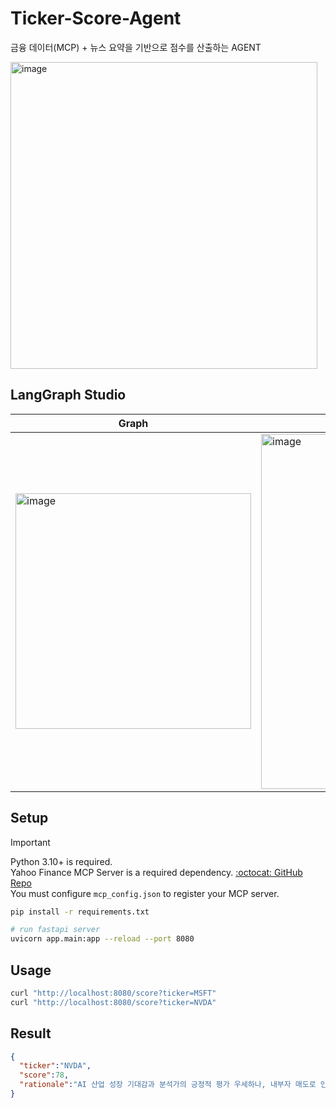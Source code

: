 # Ticker-Score-Agent
금융 데이터(MCP) + 뉴스 요약을 기반으로 점수를 산출하는 AGENT

<img width="491" alt="image" src="https://github.com/user-attachments/assets/4a5a1f22-d33d-4a74-a3ad-83956db721e5" />

## LangGraph Studio 
|Graph|Chat|
|-|-|
|<img width="377" alt="image" src="https://github.com/user-attachments/assets/fb3ec426-b46f-4c0c-b372-24af747c5802" />|<img width="568" alt="image" src="https://github.com/user-attachments/assets/0d0b8e31-c990-4fc3-97c7-d9478dcab6b6" />|

## Setup
> [!IMPORTANT]
> Python 3.10+ is required. <br/>
> Yahoo Finance MCP Server is a required dependency. [:octocat: GitHub Repo](https://github.com/Alex2Yang97/yahoo-finance-mcp)<br/>
> You must configure `mcp_config.json` to register your MCP server. <br/>

```bash
pip install -r requirements.txt

# run fastapi server
uvicorn app.main:app --reload --port 8080 
```

## Usage
```bash
curl "http://localhost:8080/score?ticker=MSFT"
curl "http://localhost:8080/score?ticker=NVDA"
```

## Result
```json
{
  "ticker":"NVDA",
  "score":78,
  "rationale":"AI 산업 성장 기대감과 분석가의 긍정적 평가 우세하나, 내부자 매도로 인한 경계감 상존"
}
```
